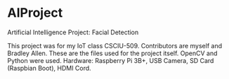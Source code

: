 # AIProject
Artificial Intelligence Project: Facial Detection

This project was for my IoT class CSCIU-509. Contributors are myself and Bradley Allen.
These are the files used for the project itself. OpenCV and Python were used. 
Hardware: Raspberry Pi 3B+, USB Camera, SD Card (Raspbian Boot), HDMI Cord. 
